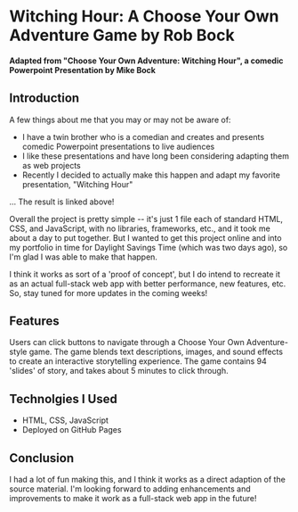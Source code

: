# Witching Hour: A Choose Your Own Adventure Game by Rob Bock
#### Adapted from "Choose Your Own Adventure: Witching Hour", a comedic Powerpoint Presentation by Mike Bock

## Introduction

A few things about me that you may or may not be aware of:

- I have a twin brother who is a comedian and creates and presents comedic Powerpoint presentations to live audiences
- I like these presentations and have long been considering adapting them as web projects
- Recently I decided to actually make this happen and adapt my favorite presentation, "Witching Hour"

... The result is linked above! 

Overall the project is pretty simple -- it's just 1 file each of standard HTML, CSS, and JavaScript, with no libraries, frameworks, etc., and it took me about a day to put together.  But I wanted to get this project online and into my portfolio in time for Daylight Savings Time (which was two days ago), so I'm glad I was able to make that happen.

I think it works as sort of a 'proof of concept', but I do intend to recreate it as an actual full-stack web app with better performance, new features, etc. So, stay tuned for more updates in the coming weeks!

## Features

Users can click buttons to navigate through a Choose Your Own Adventure-style game. The game blends text descriptions, images, and sound effects to  create an interactive storytelling experience. The game contains 94 'slides' of story, and takes about 5 minutes to click through.


## Technolgies I Used
- HTML, CSS, JavaScript
- Deployed on GitHub Pages

## Conclusion

I had a lot of fun making this, and I think it works as a direct adaption of the source material. I'm looking forward to adding enhancements and improvements to make it work as a full-stack web app in the future!